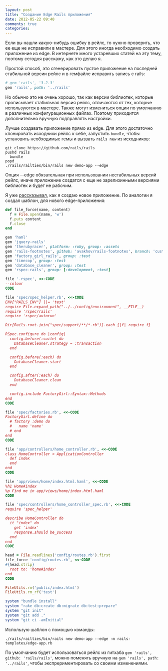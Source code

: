 ```yaml
---
layout: post
title: "Создание Edge Rails приложения"
date: 2012-05-22 09:40
comments: true
categories: 
---
```

Если вы нашли какую-нибудь ошибку в рейлс, то нужно проверить, что ее еще не исправили в мастере.
Для этого иногда необходимо создать приложение из edge. В интернете много устаревших статей на эту тему, поэтому
сегодня расскажу, как это делаю я.

Простой способ, это сгенерировать пустое приложение на последней стабильной версии рейлс и в гемфайле
исправить запись с rails:

``` ruby
# gem 'rails', '3.2.3'
gem 'rails', path: '../rails'
```

Но обычно это не очень хорошо, так как версии библиотек, которые прописывает стабильная версия рейлс,
отличаются от тех, которые используются в мастере. Также могут измениться опции по умолчанию в различных конфигурационных
файлах. Поэтому приходится дополнительно вручную подправлять настройки.

Лучше создавать приложение прямо из edge. Для этого достаточно клонировать исходники рейлс к себе, запустить `bundle`, чтобы установить
необходимые гемы и вызвать `rails new` из исходников:

```
git clone https://github.com/rails/rails
pushd rails
  bundle
popd
./rails/railties/bin/rails new demo-app --edge
```

Опция --edge обязательная при использовании нестабильных версий рейлс, иначе приложение создатся с еще не зарелизинными версиями
библиотек и будет не рабочим.

Я уже [рассказывал](/blog/2012/04/22/rails-templates/), как я создаю новое приложение. По аналогии я создал шаблон, для
нового edge-приложения:

``` ruby
def file_force(name, content)
  f = File.open(name, 'w')
  f.puts content
  f.close
end

gem 'haml'
gem 'jquery-rails'
gem 'therubyracer', platform: :ruby, group: :assets
gem 'rails-footnotes', github: 'avakhov/rails-footnotes', branch: 'custom', group: :development
gem 'factory_girl_rails', group: :test
gem 'timecop', group: :test
gem 'database_cleaner', group: :test
gem 'rspec-rails', group: [:development, :test]

file '.rspec', <<-CODE
--colour
CODE

file 'spec/spec_helper.rb', <<-CODE
ENV["RAILS_ENV"] ||= 'test'
require File.expand_path("../../config/environment", __FILE__)
require 'rspec/rails'
require 'rspec/autorun'

Dir[Rails.root.join("spec/support/**/*.rb")].each {|f| require f}

RSpec.configure do |config|
  config.before(:suite) do
    DatabaseCleaner.strategy = :transaction
  end

  config.before(:each) do
    DatabaseCleaner.start
  end

  config.after(:each) do
    DatabaseCleaner.clean
  end

  config.include FactoryGirl::Syntax::Methods
end
CODE

file 'spec/factories.rb', <<-CODE
FactoryGirl.define do
  # factory :demo do
  #   name 'name'
  # end
end
CODE

file 'app/controllers/home_controller.rb', <<-CODE
class HomeController < ApplicationController
  def index
  end
end
CODE

file 'app/views/home/index.html.haml', <<-CODE
%h1 Home#index
%p Find me in app/views/home/index.html.haml
CODE

file 'spec/controllers/home_controller_spec.rb', <<-CODE
require 'spec_helper'

describe HomeController do
  it "index" do
    get 'index'
    response.should be_success
  end
end
CODE

head = File.readlines('config/routes.rb').first
file_force 'config/routes.rb', <<-CODE
#{head.strip}
  root to: 'home#index'
end
CODE

FileUtils.rm('public/index.html')
FileUtils.rm_rf('test')

system "bundle install"
system "rake db:create db:migrate db:test:prepare"
system "git init"
system "git add ."
system "git ci -amInitial"
```

Использую шаблон с помощью команды:

```
./rails/railties/bin/rails new demo-app --edge -m rails-templates/edge-app.rb
```

По умолчанию будет использоваться рейлс из гитхаба `gem 'rails', github: 'rails/rails'`, можно поменять вручную на `gem 'rails', path: '../rails'`, чтобы экспрериментировать со своими изменениями.

